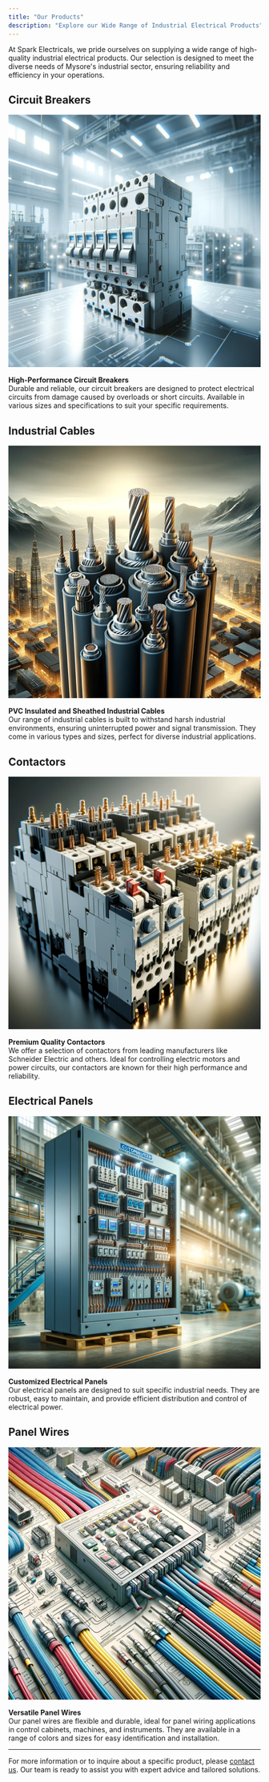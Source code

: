 ```yaml
---
title: "Our Products"
description: "Explore our Wide Range of Industrial Electrical Products"
---
```


At Spark Electricals, we pride ourselves on supplying a wide range of high-quality industrial electrical products. Our selection is designed to meet the diverse needs of Mysore's industrial sector, ensuring reliability and efficiency in your operations.

## Circuit Breakers

![Circuit Breakers](/images/circuit-breakers.png)

**High-Performance Circuit Breakers**  
Durable and reliable, our circuit breakers are designed to protect electrical circuits from damage caused by overloads or short circuits. Available in various sizes and specifications to suit your specific requirements.

## Industrial Cables

![Industrial Cables](/images/industrial-cables.png)

**PVC Insulated and Sheathed Industrial Cables**  
Our range of industrial cables is built to withstand harsh industrial environments, ensuring uninterrupted power and signal transmission. They come in various types and sizes, perfect for diverse industrial applications.

## Contactors

![Contactors](/images/contactors.png)

**Premium Quality Contactors**  
We offer a selection of contactors from leading manufacturers like Schneider Electric and others. Ideal for controlling electric motors and power circuits, our contactors are known for their high performance and reliability.

## Electrical Panels

![Electrical Panels](/images/electrical-panels.png)

**Customized Electrical Panels**  
Our electrical panels are designed to suit specific industrial needs. They are robust, easy to maintain, and provide efficient distribution and control of electrical power.

## Panel Wires

![Panel Wires](/images/panel-wires.png)

**Versatile Panel Wires**  
Our panel wires are flexible and durable, ideal for panel wiring applications in control cabinets, machines, and instruments. They are available in a range of colors and sizes for easy identification and installation.

---

For more information or to inquire about a specific product, please [contact us](/#contact). Our team is ready to assist you with expert advice and tailored solutions.
